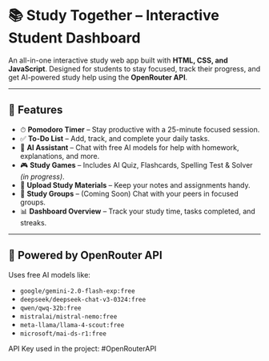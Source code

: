 # 📚 Study Together – Interactive Student Dashboard

An all-in-one interactive study web app built with **HTML, CSS, and JavaScript**. Designed for students to stay focused, track their progress, and get AI-powered study help using the **OpenRouter API**.

---

## 🚀 Features

- ⏱ **Pomodoro Timer** – Stay productive with a 25-minute focused session.
- ✅ **To-Do List** – Add, track, and complete your daily tasks.
- 🧠 **AI Assistant** – Chat with free AI models for help with homework, explanations, and more.
- 🎮 **Study Games** – Includes AI Quiz, Flashcards, Spelling Test & Solver *(in progress)*.
- 📁 **Upload Study Materials** – Keep your notes and assignments handy.
- 💬 **Study Groups** – (Coming Soon) Chat with your peers in focused groups.
- 📊 **Dashboard Overview** – Track your study time, tasks completed, and streaks.

---

## 🧠 Powered by OpenRouter API

Uses free AI models like:

- `google/gemini-2.0-flash-exp:free`
- `deepseek/deepseek-chat-v3-0324:free`
- `qwen/qwq-32b:free`
- `mistralai/mistral-nemo:free`
- `meta-llama/llama-4-scout:free`
- `microsoft/mai-ds-r1:free`

API Key used in the project: #OpenRouterAPI
